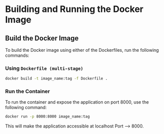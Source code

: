 # Building and Running the Docker Image

## Build the Docker Image

To build the Docker image using either of the Dockerfiles, run the following commands:


### Using `Dockerfile (multi-stage)`
```bash
docker build -t image_name:tag -f Dockerfile .
```
### Run the Container
To run the container and expose the application on port 8000, use the following command:
```bash
docker run -p 8000:8000 image_name:tag
```
This will make the application accessible at localhost Port --> 8000.
